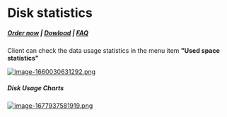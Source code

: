 # Disk statistics

#####  [Order now](https://puqcloud.com/whmcs-module-owncloud.php) | [Dowload](https://download.puqcloud.com/WHMCS/servers/PUQ_WHMCS-ownCloud/) | [FAQ](https://faq.puqcloud.com/)

Client can check the data usage statistics in the menu item **"Used space statistics"**

[![image-1660030631292.png](https://doc.puq.info/uploads/images/gallery/2022-08/scaled-1680-/image-1660030631292.png)](https://doc.puq.info/uploads/images/gallery/2022-08/image-1660030631292.png)

##### Disk Usage Charts

[![image-1677937581919.png](https://doc.puq.info/uploads/images/gallery/2023-03/scaled-1680-/image-1677937581919.png)](https://doc.puq.info/uploads/images/gallery/2023-03/image-1677937581919.png)